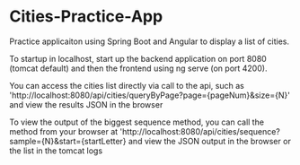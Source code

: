 # Cities-Practice-App
Practice applicaiton using Spring Boot and Angular to display a list of cities.

To startup in localhost, start up the backend application on port 8080 (tomcat default) and then the frontend using ng serve (on port 4200).

You can access the cities list directly via call to the api, such as 'http://localhost:8080/api/cities/queryByPage?page={pageNum}&size={N}' and view the results JSON in the browser

To view the output of the biggest sequence method, you can call the method from your browser at 'http://localhost:8080/api/cities/sequence?sample={N}&start={startLetter} and view the JSON output in the browser or the list in the tomcat logs
